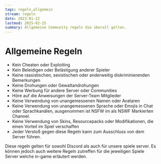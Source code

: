 ```yaml
---
tags: regeln,allgemein
stream: regeln
date: 2023-01-22
lastmod: 2025-02-25
summary: Allgemeine Community regeln die überall gelten.
---
```

# Allgemeine Regeln

- Kein Cheaten oder Exploiting
- Kein Beleidigen oder Belästigung anderer Spieler
- Keine rassistischen, sexistischen oder anderweitig diskriminierenden Bemerkungen
- Keine Drohungen oder Gewaltandrohungen
- Keine Werbung für andere Server oder Communities
- Höre auf die Anweisungen der Server-Team Mitglieder
- Keine Verwendung von unangemessenen Namen oder Avataren
- Keine Verwendung von unangemessenen Sprache oder Emojis in Chat oder Sprachkanälen, ausgenommen ist NSFW im als NSWF Markierten Channel. 
- Keine Verwendung von Skins, Resourcepacks oder Modifikationen, die einen Vorteil im Spiel verschaffen
- Jeder Verstoß gegen diese Regeln kann zum Ausschluss von dem Server führen.

Diese regeln gelten für sowohl Discord als auch für unsere spiele server. Es können jedoch auch weitere Regeln zutreffen für die jeweiligen Spiele Server welche in-game erläutert werden.
